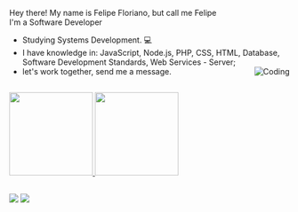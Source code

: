  Hey there! My name is Felipe Floriano, but call me Felipe <br> I'm a Software Developer
- Studying Systems Development. 💻 <br>
- I have knowledge in: JavaScript, Node.js, PHP, CSS, HTML, Database, Software Development Standards, Web Services - Server;
- let's work together, send me a message.
  <img align= "right" alt="Coding" src= "https://c.tenor.com/q4L3wKD-P7YAAAAi/hydra-we-bhack.gif">
##

<a href="https://github.com/felipeflorianof">
<img height="150em" src="https://github-readme-stats.vercel.app/api?username=felipeflorianof&show_icons=true&theme=dark&include_all_commits=true&count_private=true"/>
<img height="150em" src="https://github-readme-stats.vercel.app/api/top-langs/?username=felipeflorianof&layout=compact&langs_count=7&theme=dark"/>

##

<a href = "mailto:felipeflorianof@gmail.com"><img src="https://img.shields.io/badge/-Gmail-%23333?style=for-the-badge&logo=gmail&logoColor=white" target="_blank"></a> 
<a href="https://www.linkedin.com/in/felipeflorianofontes" target="_blank"><img src="https://img.shields.io/badge/-LinkedIn-%230077B5?style=for-the-badge&logo=linkedin&logoColor=white" target="_blank"></a> 



  
